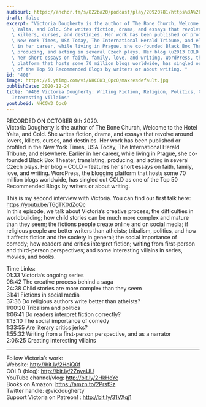 ```yaml
---
audiourl: https://anchor.fm/s/822ba20/podcast/play/20920781/https%3A%2F%2Fd3ctxlq1ktw2nl.cloudfront.net%2Fstaging%2F2020-9-11%2F47a8f898-96b3-38e5-7182-63a190920e1e.m4a
draft: false
excerpt: "Victoria Dougherty is the author of The Bone Church, Welcome to the Hotel\
  \ Yalta, and Cold. She writes fiction, drama, and essays that revolve around lovers,\
  \ killers, curses, and destinies. Her work has been published or profiled in the\
  \ New York Times, USA Today, The International Herald Tribune, and elsewhere. Earlier\
  \ in her career, while living in Prague, she co-founded Black Box Theater, translating,\
  \ producing, and acting in several Czech plays. Her blog \u2013 COLD \u2013 features\
  \ her short essays on faith, family, love, and writing. WordPress, the blogging\
  \ platform that hosts some 70 million blogs worldwide, has singled out COLD as one\
  \ of the Top 50 Recommended Blogs by writers or about writing. "
id: '408'
image: https://i.ytimg.com/vi/NHCGW3_Opc0/maxresdefault.jpg
publishDate: 2020-12-24
title: '#408 Victoria Dougherty: Writing Fiction, Religion, Politics, Comedy, and
  Interesting Villains'
youtubeid: NHCGW3_Opc0
---
```

<div class="timelinks">

RECORDED ON OCTOBER 9th 2020.  
Victoria Dougherty is the author of The Bone Church, Welcome to the Hotel Yalta, and Cold. She writes fiction, drama, and essays that revolve around lovers, killers, curses, and destinies. Her work has been published or profiled in the New York Times, USA Today, The International Herald Tribune, and elsewhere. Earlier in her career, while living in Prague, she co-founded Black Box Theater, translating, producing, and acting in several Czech plays. Her blog – COLD – features her short essays on faith, family, love, and writing. WordPress, the blogging platform that hosts some 70 million blogs worldwide, has singled out COLD as one of the Top 50 Recommended Blogs by writers or about writing. 

This is my second interview with Victoria. You can find our first talk here: https://youtu.be/T6gTK0dZcQc  
In this episode, we talk about Victoria’s creative process; the difficulties in worldbuilding; how child stories can be much more complex and mature than they seem; the fictions people create online and on social media; if religious people are better writers than atheists; tribalism, politics, and how it affects fiction and the society in general; the social importance of comedy; how readers and critics interpret fiction; writing from first-person and third-person perspectives; and some interesting villains in series, movies, and books.

Time Links:  
<time>01:33</time> Victoria’s ongoing series  
<time>06:42</time> The creative process behind a saga  
<time>24:38</time> Child stories are more complex than they seem  
<time>31:41</time> Fictions in social media  
<time>37:36</time> Do religious authors write better than atheists?  
<time>1:00:20</time> Tribalism and politics  
<time>1:06:41</time> Do readers interpret fiction correctly?  
<time>1:13:10</time> The social importance of comedy  
<time>1:33:55</time> Are literary critics jerks?  
<time>1:55:32</time> Writing from a first-person perspective, and as a narrator  
<time>2:06:25</time> Creating interesting villains

---

Follow Victoria’s work:  
Website: http://bit.ly/2HoiQ0f  
COLD (blog): http://bit.ly/2ZnyeUU  
YouTube channel/vlog: http://bit.ly/2HkHoYc  
Books on Amazon: https://amzn.to/2PrstSz  
Twitter handle: @vicdougherty  
Support Victoria on Patreon! : http://bit.ly/31VXqj1
</div>

